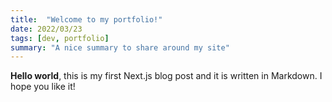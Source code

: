 ```yaml
---
title:  "Welcome to my portfolio!"
date: 2022/03/23
tags: [dev, portfolio]
summary: "A nice summary to share around my site"
---
```


**Hello world**, this is my first Next.js blog post and it is written in Markdown.
I hope you like it!

